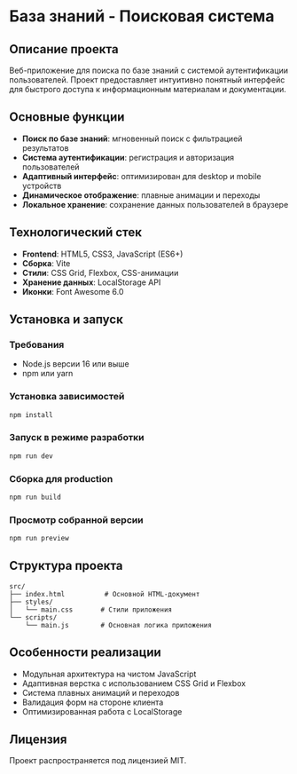 # База знаний - Поисковая система

## Описание проекта

Веб-приложение для поиска по базе знаний с системой аутентификации пользователей. Проект предоставляет интуитивно понятный интерфейс для быстрого доступа к информационным материалам и документации.

## Основные функции

- **Поиск по базе знаний**: мгновенный поиск с фильтрацией результатов
- **Система аутентификации**: регистрация и авторизация пользователей
- **Адаптивный интерфейс**: оптимизирован для desktop и mobile устройств
- **Динамическое отображение**: плавные анимации и переходы
- **Локальное хранение**: сохранение данных пользователей в браузере

## Технологический стек

- **Frontend**: HTML5, CSS3, JavaScript (ES6+)
- **Сборка**: Vite
- **Стили**: CSS Grid, Flexbox, CSS-анимации
- **Хранение данных**: LocalStorage API
- **Иконки**: Font Awesome 6.0

## Установка и запуск

### Требования
- Node.js версии 16 или выше
- npm или yarn

### Установка зависимостей
```bash
npm install
```

### Запуск в режиме разработки
```bash
npm run dev
```

### Сборка для production
```bash
npm run build
```

### Просмотр собранной версии
```bash
npm run preview
```

## Структура проекта

```
src/
├── index.html          # Основной HTML-документ
├── styles/
│   └── main.css       # Стили приложения
└── scripts/
    └── main.js        # Основная логика приложения
```

## Особенности реализации

- Модульная архитектура на чистом JavaScript
- Адаптивная верстка с использованием CSS Grid и Flexbox
- Система плавных анимаций и переходов
- Валидация форм на стороне клиента
- Оптимизированная работа с LocalStorage

## Лицензия

Проект распространяется под лицензией MIT.